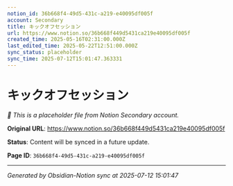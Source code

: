 ```yaml
---
notion_id: 36b668f4-49d5-431c-a219-e40095df005f
account: Secondary
title: キックオフセッション
url: https://www.notion.so/36b668f449d5431ca219e40095df005f
created_time: 2025-05-16T02:31:00.000Z
last_edited_time: 2025-05-22T12:51:00.000Z
sync_status: placeholder
sync_time: 2025-07-12T15:01:47.363331
---
```


# キックオフセッション

*🔄 This is a placeholder file from Notion Secondary account.*

**Original URL**: https://www.notion.so/36b668f449d5431ca219e40095df005f

**Status**: Content will be synced in a future update.

**Page ID**: `36b668f4-49d5-431c-a219-e40095df005f`

---

*Generated by Obsidian-Notion sync at 2025-07-12 15:01:47*
